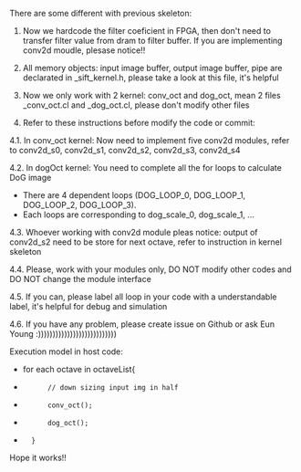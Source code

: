 
There are some different with previous skeleton:
1. Now we hardcode the filter coeficient in FPGA, then don't need to transfer filter value from dram to filter buffer. If you are implementing conv2d moudle, plesase notice!!

2. All memory objects: input image buffer, output image buffer, pipe are declarated in _sift_kernel.h, please take a look at this file, it's helpful

3. Now we only work with 2 kernel: conv_oct and dog_oct, mean 2 files _conv_oct.cl and _dog_oct.cl, please don't modify other files

4. Refer to these instructions before modify the code or commit:

4.1. In conv_oct kernel: Now need to implement five conv2d modules, refer to conv2d_s0, conv2d_s1, conv2d_s2, conv2d_s3, conv2d_s4

4.2. In dogOct kernel: You need to complete all the for loops to calculate DoG image
  *	 There are 4 dependent loops (DOG_LOOP_0, DOG_LOOP_1, DOG_LOOP_2, DOG_LOOP_3).
  *	 Each loops are corresponding to dog_scale_0, dog_scale_1, ...

4.3. Whoever working with conv2d module pleas notice: output of conv2d_s2 need to be store for next octave, refer to instruction in kernel skeleton 

4.4. Please, work with your modules only, DO NOT modify other codes and DO NOT change the module interface

4.5. If you can, please label all loop in your code with a understandable label, it's helpful for debug and simulation

4.6. If you have any problem, please create issue on Github or ask Eun Young :)))))))))))))))))))))))))))

Execution model in host code:
* 	for each octave in octaveList{ 
*			// down sizing input img in half      
*			conv_oct();
*			dog_oct(); 
*		}  	
Hope it works!!   
